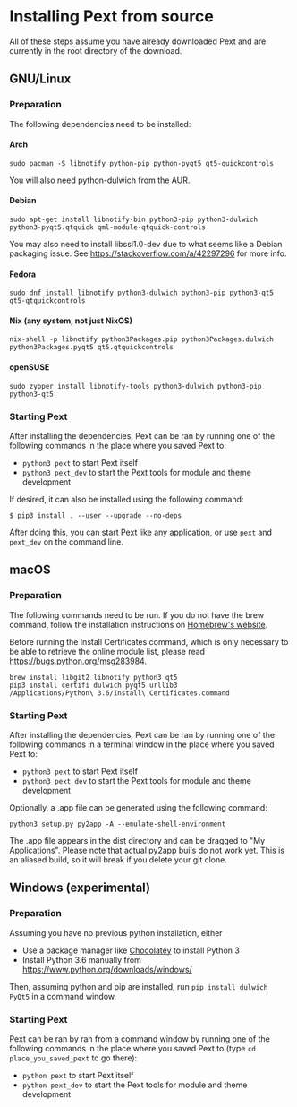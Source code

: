 # Installing Pext from source
All of these steps assume you have already downloaded Pext and are currently in the root directory of the download.

## GNU/Linux
### Preparation
The following dependencies need to be installed:

#### Arch

    sudo pacman -S libnotify python-pip python-pyqt5 qt5-quickcontrols

You will also need python-dulwich from the AUR.

#### Debian

    sudo apt-get install libnotify-bin python3-pip python3-dulwich python3-pyqt5.qtquick qml-module-qtquick-controls

You may also need to install libssl1.0-dev due to what seems like a Debian packaging issue. See https://stackoverflow.com/a/42297296 for more info.

#### Fedora

    sudo dnf install libnotify python3-dulwich python3-pip python3-qt5 qt5-qtquickcontrols

#### Nix (any system, not just NixOS)

    nix-shell -p libnotify python3Packages.pip python3Packages.dulwich python3Packages.pyqt5 qt5.qtquickcontrols

#### openSUSE

    sudo zypper install libnotify-tools python3-dulwich python3-pip python3-qt5

### Starting Pext
After installing the dependencies, Pext can be ran by running one of the following commands in the place where you saved Pext to:
- ``python3 pext`` to start Pext itself
- ``python3 pext_dev`` to start the Pext tools for module and theme development

If desired, it can also be installed using the following command:

    $ pip3 install . --user --upgrade --no-deps

After doing this, you can start Pext like any application, or use ``pext`` and ``pext_dev`` on the command line.

## macOS
### Preparation
The following commands need to be run. If you do not have the brew command, follow the installation instructions on [Homebrew's website](https://brew.sh/).

Before running the Install Certificates command, which is only necessary to be able to retrieve the online module list, please read https://bugs.python.org/msg283984.

    brew install libgit2 libnotify python3 qt5
    pip3 install certifi dulwich pyqt5 urllib3
    /Applications/Python\ 3.6/Install\ Certificates.command

### Starting Pext
After installing the dependencies, Pext can be ran by running one of the following commands in a terminal window in the place where you saved Pext to:
- ``python3 pext`` to start Pext itself
- ``python3 pext_dev`` to start the Pext tools for module and theme development

Optionally, a .app file can be generated using the following command:

    python3 setup.py py2app -A --emulate-shell-environment

The .app file appears in the dist directory and can be dragged to "My Applications". Please note that actual py2app buils do not work yet. This is an aliased build, so it will break if you delete your git clone.

## Windows (experimental)
### Preparation
Assuming you have no previous python installation, either 

- Use a package manager like [Chocolatey](http://chocolatey.org/) to install Python 3
- Install Python 3.6 manually from https://www.python.org/downloads/windows/

Then, assuming python and pip are installed, run `pip install dulwich PyQt5` in a command window.

### Starting Pext
Pext can be ran by ran from a command window by running one of the following commands in the place where you saved Pext to (type ``cd place_you_saved_pext`` to go there):
- ``python pext`` to start Pext itself
- ``python pext_dev`` to start the Pext tools for module and theme development

